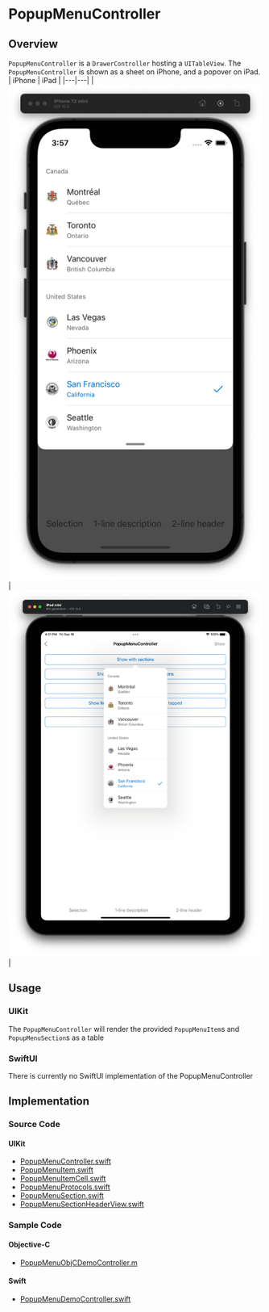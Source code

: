 # PopupMenuController
## Overview
`PopupMenuController` is a `DrawerController` hosting a `UITableView`.
The `PopupMenuController` is shown as a sheet on iPhone, and a popover on iPad.
| iPhone | iPad |
|---|---|
| ![PopupMenuController_iPhone.png](.attachments/PopupMenuController_iPhone.png) | ![PopupMenuController_iPad.png](.attachments/PopupMenuController_iPad.png) |

## Usage
### UIKit
The `PopupMenuController` will render the provided `PopupMenuItem`s and `PopupMenuSection`s as a table
### SwiftUI
There is currently no SwiftUI implementation of the PopupMenuController

## Implementation
### Source Code
#### UIKit
 - [PopupMenuController.swift](https://github.com/microsoft/fluentui-apple/blob/main/Sources/FluentUI_iOS/Components/Popup%20Menu/PopupMenuController.swift)
 - [PopupMenuItem.swift](https://github.com/microsoft/fluentui-apple/blob/main/Sources/FluentUI_iOS/Components/Popup%20Menu/PopupMenuItem.swift)
 - [PopupMenuItemCell.swift](https://github.com/microsoft/fluentui-apple/blob/main/Sources/FluentUI_iOS/Components/Popup%20Menu/PopupMenuItemCell.swift)
 - [PopupMenuProtocols.swift](https://github.com/microsoft/fluentui-apple/blob/main/Sources/FluentUI_iOS/Components/Popup%20Menu/PopupMenuProtocols.swift)
 - [PopupMenuSection.swift](https://github.com/microsoft/fluentui-apple/blob/main/Sources/FluentUI_iOS/Components/Popup%20Menu/PopupMenuSection.swift)
 - [PopupMenuSectionHeaderView.swift](https://github.com/microsoft/fluentui-apple/blob/main/Sources/FluentUI_iOS/Components/Popup%20Menu/PopupMenuSectionHeaderView.swift)
### Sample Code
#### Objective-C
 - [PopupMenuObjCDemoController.m](https://github.com/microsoft/fluentui-apple/blob/main/Demos/FluentUIDemo_iOS/FluentUI.Demo/Demos/PopupMenuObjCDemoController.m)
#### Swift
 - [PopupMenuDemoController.swift](https://github.com/microsoft/fluentui-apple/blob/main/Demos/FluentUIDemo_iOS/FluentUI.Demo/Demos/PopupMenuDemoController.swift)